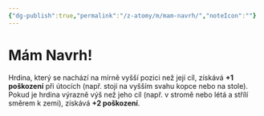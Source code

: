 ```yaml
---
{"dg-publish":true,"permalink":"/z-atomy/m/mam-navrh/","noteIcon":""}
---
```


# Mám Navrh!  
Hrdina, který se nachází na mírně vyšší pozici než její cíl, získává **+1 poškození** při útocích (např. stojí na vyšším svahu kopce nebo na stole). Pokud je hrdina výrazně výš než jeho cíl (např. v stromě nebo létá a střílí směrem k zemi), získává **+2 poškození**.